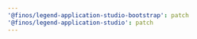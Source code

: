 ```yaml
---
'@finos/legend-application-studio-bootstrap': patch
'@finos/legend-application-studio': patch
---
```

